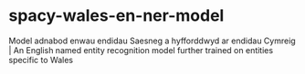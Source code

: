 # spacy-wales-en-ner-model
Model adnabod enwau endidau Saesneg a hyfforddwyd ar endidau Cymreig |  An English named entity recognition model further trained on entities specific to Wales

